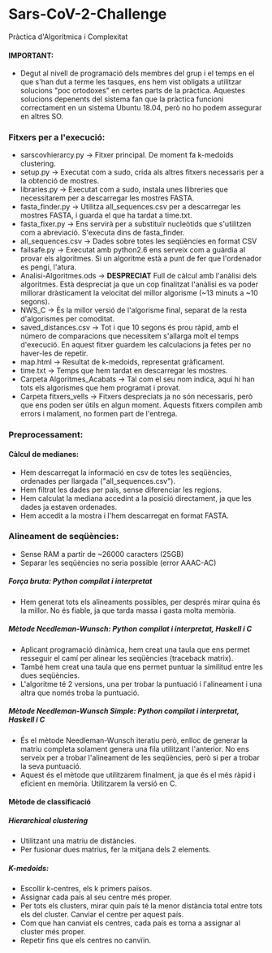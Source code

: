 # Sars-CoV-2-Challenge
Pràctica d'Algorítmica i Complexitat  
#### IMPORTANT:
- Degut al nivell de programació dels membres del grup i el temps en el que s'han dut a terme les tasques, ens hem vist obligats a utilitzar solucions "poc ortodoxes" en certes parts de la pràctica. Aquestes solucions depenents del sistema fan que la pràctica funcioni correctament en un sistema Ubuntu 18.04, però no ho podem assegurar en altres SO.
### Fitxers per a l'execució:
- sarscovhierarcy.py <directory> -> Fitxer principal. De moment fa k-medoids clustering.
- setup.py <ruta all_sequences.csv> -> Executat com a sudo, crida als altres fitxers necessaris per a la obtenció de mostres.
- libraries.py -> Executat com a sudo, instala unes llibreries que necessitarem per a descarregar les mostres FASTA.
- fasta_finder.py -> Utilitza all_sequences.csv per a descarregar les mostres FASTA, i guarda el que ha tardat a time.txt.
- fasta_fixer.py -> Ens servirà per a substituïr nucleòtids que s'utilitzen com a abreviació. S'executa dins de fasta_finder.
- all_sequences.csv -> Dades sobre totes les seqüències en format CSV
- failsafe.py -> Executat amb python2.6 ens serveix com a guàrdia al provar els algoritmes. Si un algoritme està a punt de fer que l'ordenador es pengi, l'atura.
- Analisi-Algoritmes.ods -> **DESPRECIAT** Full de càlcul amb l'anàlisi dels algoritmes. Està despreciat ja que un cop finalitzat l'anàlisi es va poder millorar dràsticament la velocitat del millor algorisme (~13 minuts a ~10 segons).
- NWS_C -> És la millor versió de l'algorisme final, separat de la resta d'algorismes per comoditat.
- saved_distances.csv -> Tot i que 10 segons és prou ràpid, amb el número de comparacions que necessitem s'allarga molt el temps d'execució. En aquest fitxer guardem les calculacions ja fetes per no haver-les de repetir.
- map.html -> Resultat de k-medoids, representat gràficament.
- time.txt -> Temps que hem tardat en descarregar les mostres.
- Carpeta Algoritmes_Acabats -> Tal com el seu nom indica, aquí hi han tots els algorismes que hem programat i provat.
- Carpeta fitxers_vells -> Fitxers despreciats ja no són necessaris, però que ens poden ser útils en algun moment. Aquests fitxers compilen amb errors i malament, no formen part de l'entrega.
### Preprocessament:
#### Càlcul de medianes:
- Hem descarregat la informació en csv de totes les seqüències, ordenades per llargada ("all_sequences.csv").
- Hem filtrat les dades per país, sense diferenciar les regions.
- Hem calculat la mediana accedint a la posició directament, ja que les dades ja estaven ordenades.  
- Hem accedit a la mostra i l'hem descarregat en format FASTA.
### Alineament de seqüències:
- Sense RAM a partir de ~26000 caracters (25GB)
- Separar les seqüències no seria possible (error AAAC-AC)
##### Força bruta: Python compilat i interpretat
- Hem generat tots els alineaments possibles, per després mirar quina és la millor. No és fiable, ja que tarda massa i gasta molta memòria.
##### Mètode Needleman-Wunsch: Python compilat i interpretat, Haskell i C
- Aplicant programació dinàmica, hem creat una taula que ens permet resseguir el camí per alinear les seqüències (traceback matrix).
- També hem creat una taula que ens permet puntuar la similitud entre les dues seqüències.
- L'algoritme té 2 versions, una per trobar la puntuació i l'alineament i una altra que només troba la puntuació.
##### Mètode Needleman-Wunsch Simple: Python compilat i interpretat, Haskell i C
- És el mètode Needleman-Wunsch iteratiu però, enlloc de generar la matriu completa solament genera una fila utilitzant l'anterior. No ens serveix per a trobar l'alineament de les seqüències, però si per a trobar la seva puntuació.
- Aquest és el mètode que utilitzarem finalment, ja que és el més ràpid i eficient en memòria. Utilitzarem la versió en C.
#### Mètode de classificació
##### Hierarchical clustering
- Utilitzant una matriu de distàncies.
- Per fusionar dues matrius, fer la mitjana dels 2 elements.
##### K-medoids:
- Escollir k-centres, els k primers països.
- Assignar cada país al seu centre més proper.
- Per tots els clusters, mirar quin país té la menor distància total entre tots els del cluster. Canviar el centre per aquest país.
- Com que han canviat els centres, cada país es torna a assignar al cluster més proper.
- Repetir fins que els centres no canvïin.
